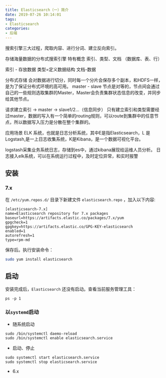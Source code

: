 ```yaml
---
title: Elasticsearch（一）简介
date: 2019-07-26 10:14:01
tags:
- Elasticsearch
categories:
- 后端
---
```


搜索引擎三大过程，爬取内容、进行分词、建立反向索引。

存储海量数据的分布式搜索引擎
特有概念
索引、类型、文档
（数据库、表、行）

索引 - 存放数据
类型=定义数据结构
文档-数据


分布式存储
会对数据进行切分，同时每一个分片会保存多个副本，和HDFS一样，是为了保证分布式环境的高可用。
master - slave
节点是对等的，节点间会通过自己的一些规则选取集群的Master，Master会负责集群状态信息的改变，并同步给其他节点。

请求建立索引 -> master -> slave1/2...（信息同步）
只有建立索引和类型需要经过master，数据的写入有一个简单的routing规则，可以route到集群中的任意节点，所以数据写入压力是分散在整个集群的。

应用场景
ELK 系统，也就是日志分析系统，其中E是指Elasticsearch，L 是Logstash,是一上日志收集系统，K是Kibana，是一个数据可视化平台。

logstash采集业务系统日志，存储到es中，通过kibana展现给运维人员分析。
日志接入elk系统，可以在系统运行过程中，及时定位异常，和实时报警


## 安装

### 7.x
在 <code>/etc/yum.repos.d/</code> 目录下新建文件 <code>elasticsearch.repo</code> ，加入以下内容:

```
[elasticsearch-7.x]
name=Elasticsearch repository for 7.x packages
baseurl=https://artifacts.elastic.co/packages/7.x/yum
gpgcheck=1
gpgkey=https://artifacts.elastic.co/GPG-KEY-elasticsearch
enabled=1
autorefresh=1
type=rpm-md
```

保存后。执行安装命令：

```sh
sudo yum install elasticsearch
```

## 启动

安装完成后，<code>Elasticsearch</code> 还没有启动。查看当前服务管理工具：

```
ps -p 1
```

### 以<code>systemd</code>启动

- 随系统启动

```
sudo /bin/systemctl daemo-reload
sudo /bin/systemctl enable elasticsearch.service
```

- 启动、停止

```
sudo systemctl start elasticsearch.service
sudo systemctl stop elasticsearch.service
```


- 6.x